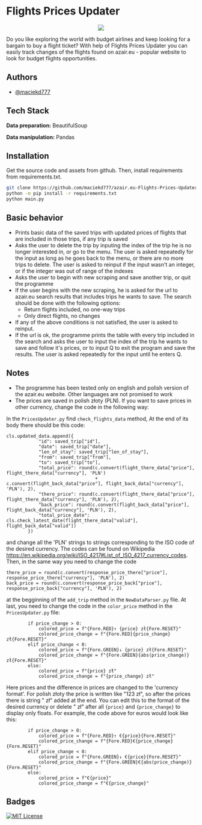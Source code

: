 
# Flights Prices Updater

<div align="center">
<img src="https://github.com/user-attachments/assets/282f4003-166b-4300-8ac9-7becb0edf8d8">
</div>

Do you like exploring the world with budget airlines and keep looking for a bargain to buy a flight ticket? With help of Flights Prices Updater you can easily track changes of the flights found on azair.eu - popular website to look for budget flights opportunities.

## Authors

- [@maciekd777](https://github.com/maciekd777)


## Tech Stack

**Data preparation:** BeautifulSoup

**Data manipulation:** Pandas

## Installation

Get the source code and assets from github. Then, install requirements from requirements.txt.

```bash
git clone https://github.com/maciekd777/azair.eu-Flights-Prices-Updater.git
python -m pip install -r requirements.txt
python main.py
```

## Basic behavior

* Prints basic data of the saved trips with updated prices of flights that are included in those trips, if any trip is saved
* Asks the user to delete the trip by inputing the index of the trip he is no longer interested in, or go to the menu. The user is asked repeatedly for the input as long as he goes back to the menu, or there are no more trips to delete. The user is asked to reinput if the input wasn't an integer, or if the integer was out of range of the indexes
* Asks the user to begin with new scraping and save another trip, or quit the programme
* If the user begins with the new scraping, he is asked for the url to azair.eu search results that includes trips he wants to save. The search should be done with the following options:
  * Return flights included, no one-way trips
  * Only direct flights, no changes
* If any of the above conditions is not satisfied, the user is asked to reinput.
* If the url is ok, the programme prints the table with every trip included in the search and asks the user to input the index of the trip he wants to save and follow it's prices, or to input Q to exit the program and save the results. The user is asked repeatedly for the input until he enters Q.

## Notes

* The programme has been tested only on english and polish version of the azair.eu website. Other languages are not promised to work
* The prices are saved in polish złoty (PLN). If you want to save prices in other currency, change the code in the following way:

In the `PricesUpdater.py` find `check_flights_data` method, At the end of its body there should be this code:

```
cls.updated_data.append({
            "id": saved_trip["id"],
            "date": saved_trip["date"],
            "len_of_stay": saved_trip["len_of_stay"],
            "from": saved_trip["from"],
            "to": saved_trip["to"],
            "total_price": round(c.convert(flight_there_data["price"], flight_there_data["currency"], 'PLN')
                                 + c.convert(flight_back_data["price"], flight_back_data["currency"], 'PLN'), 2),
            "there_price": round(c.convert(flight_there_data["price"], flight_there_data["currency"], 'PLN'), 2),
            "back_price": round(c.convert(flight_back_data["price"], flight_back_data["currency"], 'PLN'), 2),
            "total_price_date": cls.check_latest_date(flight_there_data["valid"], flight_back_data["valid"])
        })
```
and change all the 'PLN' strings to strings corresponding to the ISO code of the desired currency. The codes can be found on Wikipedia https://en.wikipedia.org/wiki/ISO_4217#List_of_ISO_4217_currency_codes.
Then, in the same way you need to change the code

```
there_price = round(c.convert(response_price_there["price"], response_price_there["currency"], 'PLN'), 2)
back_price = round(c.convert(response_price_back["price"], response_price_back["currency"], 'PLN'), 2)
```
at the begginning of the `add_trip` method in the `NewDataParser.py` file. At last, you need to change the code in the `color_price` method in the `PricesUpdater.py` file:

```
        if price_change > 0:
            colored_price = f"{Fore.RED}↑ {price} zł{Fore.RESET}"
            colored_price_change = f"{Fore.RED}{price_change} zł{Fore.RESET}"
        elif price_change < 0:
            colored_price = f"{Fore.GREEN}↓ {price} zł{Fore.RESET}"
            colored_price_change = f"{Fore.GREEN}{abs(price_change)} zł{Fore.RESET}"
        else:
            colored_price = f"{price} zł"
            colored_price_change = f"{price_change} zł"
```
Here prices and the difference in prices are changed to the 'currency format'. For polish złoty the price is written like "123 zł", so after the prices there is string " zł" added at the end. You can edit this to the format of the desired currency or delete " zł" after all `{price}`
and `{price_change}` to display only floats. For example, the code above for euros would look like this:
```
        if price_change > 0:
            colored_price = f"{Fore.RED}↑ €{price}{Fore.RESET}"
            colored_price_change = f"{Fore.RED}€{price_change}{Fore.RESET}"
        elif price_change < 0:
            colored_price = f"{Fore.GREEN}↓ €{price}{Fore.RESET}"
            colored_price_change = f"{Fore.GREEN}€{abs(price_change)}{Fore.RESET}"
        else:
            colored_price = f"€{price}"
            colored_price_change = f"€{price_change}"
```


## Badges

[![MIT License](https://img.shields.io/badge/License-MIT-green.svg)](https://choosealicense.com/licenses/mit/)


